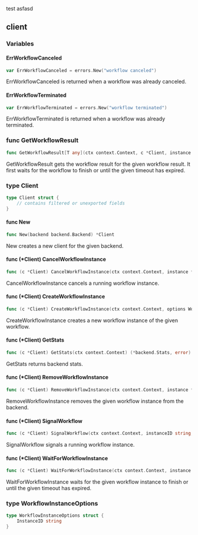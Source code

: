 test asfasd

<!-- gomarkdoc:embed:start -->

<!-- Code generated by gomarkdoc. DO NOT EDIT -->

## client



### Variables

#### ErrWorkflowCanceled

```go
var ErrWorkflowCanceled = errors.New("workflow canceled")
```

ErrWorkflowCanceled is returned when a workflow was already canceled.

#### ErrWorkflowTerminated

```go
var ErrWorkflowTerminated = errors.New("workflow terminated")
```

ErrWorkflowTerminated is returned when a workflow was already terminated.

<a name="GetWorkflowResult"></a>
### func GetWorkflowResult

```go
func GetWorkflowResult[T any](ctx context.Context, c *Client, instance *workflow.Instance, timeout time.Duration) (T, error)
```

GetWorkflowResult gets the workflow result for the given workflow result. It first waits for the workflow to finish or until the given timeout has expired.

<a name="Client"></a>
### type Client



```go
type Client struct {
    // contains filtered or unexported fields
}
```

<a name="New"></a>
#### func New

```go
func New(backend backend.Backend) *Client
```

New creates a new client for the given backend.

<a name="Client.CancelWorkflowInstance"></a>
#### func \(\*Client\) CancelWorkflowInstance

```go
func (c *Client) CancelWorkflowInstance(ctx context.Context, instance *workflow.Instance) error
```

CancelWorkflowInstance cancels a running workflow instance.

<a name="Client.CreateWorkflowInstance"></a>
#### func \(\*Client\) CreateWorkflowInstance

```go
func (c *Client) CreateWorkflowInstance(ctx context.Context, options WorkflowInstanceOptions, wf workflow.Workflow, args ...any) (*workflow.Instance, error)
```

CreateWorkflowInstance creates a new workflow instance of the given workflow.

<a name="Client.GetStats"></a>
#### func \(\*Client\) GetStats

```go
func (c *Client) GetStats(ctx context.Context) (*backend.Stats, error)
```

GetStats returns backend stats.

<a name="Client.RemoveWorkflowInstance"></a>
#### func \(\*Client\) RemoveWorkflowInstance

```go
func (c *Client) RemoveWorkflowInstance(ctx context.Context, instance *core.WorkflowInstance) error
```

RemoveWorkflowInstance removes the given workflow instance from the backend.

<a name="Client.SignalWorkflow"></a>
#### func \(\*Client\) SignalWorkflow

```go
func (c *Client) SignalWorkflow(ctx context.Context, instanceID string, name string, arg any) error
```

SignalWorkflow signals a running workflow instance.

<a name="Client.WaitForWorkflowInstance"></a>
#### func \(\*Client\) WaitForWorkflowInstance

```go
func (c *Client) WaitForWorkflowInstance(ctx context.Context, instance *workflow.Instance, timeout time.Duration) error
```

WaitForWorkflowInstance waits for the given workflow instance to finish or until the given timeout has expired.

<a name="WorkflowInstanceOptions"></a>
### type WorkflowInstanceOptions



```go
type WorkflowInstanceOptions struct {
    InstanceID string
}
```



<!-- gomarkdoc:embed:end -->